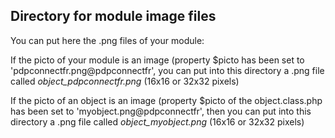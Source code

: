 
Directory for module image files
--------------------------------

You can put here the .png files of your module:


If the picto of your module is an image (property $picto has been set to 'pdpconnectfr.png@pdpconnectfr', you can put into this
directory a .png file called *object_pdpconnectfr.png* (16x16 or 32x32 pixels)


If the picto of an object is an image (property $picto of the object.class.php has been set to 'myobject.png@pdpconnectfr', then you can put into this
directory a .png file called *object_myobject.png* (16x16 or 32x32 pixels)

